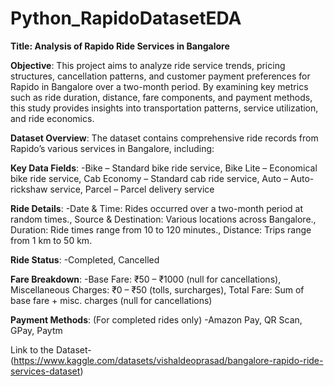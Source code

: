 # Python_RapidoDatasetEDA

**Title: Analysis of Rapido Ride Services in Bangalore**

**Objective**:
This project aims to analyze ride service trends, pricing structures, cancellation patterns, and customer payment preferences for Rapido in Bangalore over a two-month period. By examining key metrics such as ride duration, distance, fare components, and payment methods, this study provides insights into transportation patterns, service utilization, and ride economics.

**Dataset Overview**:
The dataset contains comprehensive ride records from Rapido’s various services in Bangalore, including:

**Key Data Fields**:
-Bike – Standard bike ride service, Bike Lite – Economical bike ride service, Cab Economy  – Standard cab ride service, Auto – Auto-rickshaw service, Parcel  – Parcel delivery service

**Ride Details**:
-Date & Time: Rides occurred over a two-month period at random times., Source & Destination: Various locations across Bangalore., Duration: Ride times range from 10 to 120 minutes., Distance: Trips range from 1 km to 50 km.

**Ride Status**:
-Completed, Cancelled 

**Fare Breakdown**:
-Base Fare: ₹50 – ₹1000 (null for cancellations), Miscellaneous Charges: ₹0 – ₹50 (tolls, surcharges), Total Fare: Sum of base fare + misc. charges (null for cancellations)

**Payment Methods**: (For completed rides only)
-Amazon Pay, QR Scan, GPay, Paytm

Link to the Dataset-(https://www.kaggle.com/datasets/vishaldeoprasad/bangalore-rapido-ride-services-dataset)
